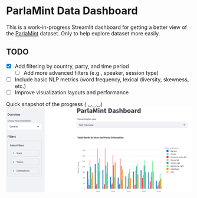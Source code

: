 # ParlaMint Data Dashboard

This is a work-in-progress Streamlit dashboard for getting a better view of the [ParlaMint](https://clarin.eu/parlamint) dataset. Only to help explore dataset more easily.

## TODO

- [x] Add filtering by country, party, and time period
  - [ ] Add more advanced filters (e.g., speaker, session type)
- [ ] Include basic NLP metrics (word frequency, lexical diversity, skewness, etc.)
- [ ] Improve visualization layouts and performance

Quick snapshot of the progress ( ◡‿◡)
![Dashboard screenshot](image_examples/dashboard_progress.png)
